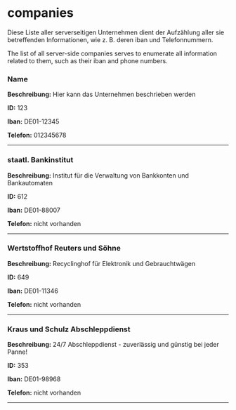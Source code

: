 # companies

Diese Liste aller serverseitigen Unternehmen dient der Aufzählung aller sie betreffenden Informationen, wie z. B. deren iban und Telefonnummern.

The list of all server-side companies serves to enumerate all information related to them, such as their iban and phone numbers.

### Name
<p>
  <b>Beschreibung:</b> Hier kann das Unternehmen beschrieben werden
</p>
<p>
  <b>ID:</b> 123 
</p>
<p>
  <b>Iban:</b> DE01-12345
</p>
<p>
  <b>Telefon:</b> 012345678
</p>


---

### staatl. Bankinstitut
<p>
  <b>Beschreibung:</b> Institut für die Verwaltung von Bankkonten und Bankautomaten
</p>
<p>
  <b>ID:</b> 612
</p>
<p>
  <b>Iban:</b> DE01-88007
</p>
<p>
  <b>Telefon:</b> nicht vorhanden
</p>

---

### Wertstoffhof Reuters und Söhne
<p>
  <b>Beschreibung:</b> Recyclinghof für Elektronik und Gebrauchtwägen
</p>
<p>
  <b>ID:</b> 649
</p>
<p>
  <b>Iban:</b> DE01-11346
</p>
<p>
  <b>Telefon:</b> nicht vorhanden
</p>

---

### Kraus und Schulz Abschleppdienst
<p>
  <b>Beschreibung:</b> 24/7 Abschleppdienst - zuverlässig und günstig bei jeder Panne!
</p>
<p>
  <b>ID:</b> 353
</p>
<p>
  <b>Iban:</b> DE01-98968
</p>
<p>
  <b>Telefon:</b> nicht vorhanden
</p>

---
